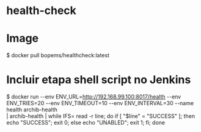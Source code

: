 # health-check

# Image
$ docker pull bopems/healthcheck:latest

# Incluir etapa shell script no Jenkins

$ docker run --env ENV_URL=http://192.168.99.100:8017/health --env ENV_TRIES=20 --env ENV_TIMEOUT=10 --env ENV_INTERVAL=30 --name health archib-health \
| archib-health | while IFS= read -r line; do if [ "$line" = "SUCCESS" ]; then echo "SUCCESS"; exit 0; else echo "UNABLED"; exit 1; fi; done
